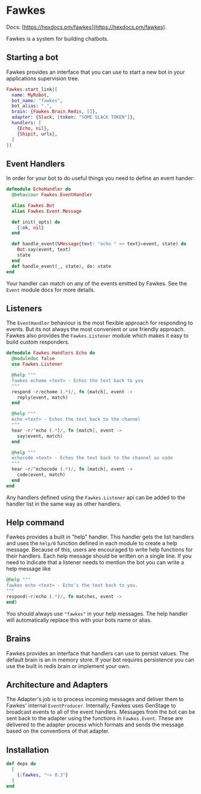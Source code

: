 # Fawkes

Docs: [https://hexdocs.pm/fawkes](https://hexdocs.pm/fawkes).

<!-- MDOC !-->

Fawkes is a system for building chatbots.

## Starting a bot

Fawkes provides an interface that you can use to start a new bot in your
applications supervision tree.

```elixir
Fawkes.start_link([
  name: MyRobot,
  bot_name: "fawkes",
  bot_alias: ".",
  brain: {Fawkes.Brain.Redis, []},
  adapter: {Slack, [token: "SOME SLACK TOKEN"]},
  handlers: [
    {Echo, nil},
    {Shipit, urls},
  ]
])
```

## Event Handlers

In order for your bot to do useful things you need to define an event hander:

```elixir
defmodule EchoHandler do
  @behaviour Fawkes.EventHandler

  alias Fawkes.Bot
  alias Fawkes.Event.Message

  def init(_opts) do
    {:ok, nil}
  end

  def handle_event(%Message{text: "echo " <> text}=event, state) do
    Bot.say(event, text)
    state
  end
  def handle_event(_, state), do: state
end
```

Your handler can match on any of the events emitted by Fawkes. See the `Event`
module docs for more details.

## Listeners

The `EventHandler` behaviour is the most flexible approach for responding to
events. But its not always the most convenient or use friendly approach. Fawkes
also provides the `Fawkes.Listener` module which makes it easy to build custom
responders.

```elixir
defmodule Fawkes.Handlers.Echo do
  @moduledoc false
  use Fawkes.Listener

  @help """
  fawkes echome <text> - Echos the text back to you
  """
  respond ~r/echome (.*)/, fn [match], event ->
    reply(event, match)
  end

  @help """
  echo <text> - Echos the text back to the channel
  """
  hear ~r/^echo (.*)/, fn [match], event ->
    say(event, match)
  end

  @help """
  echocode <text> - Echos the text back to the channel as code
  """
  hear ~r/^echocode (.*)/, fn [match], event ->
    code(event, match)
  end
end
```

Any handlers defined using the `Fawkes.Listener` api can be added to the
handler list in the same way as other handlers.

## Help command

Fawkes provides a built in "help" handler. This handler gets the list handlers
and uses the `help/0` function defined in each module to create a help message.
Because of this, users are encouraged to write help functions for their
handlers. Each help message should be written on a single line. If you need to
indicate that a listener needs to mention the bot you can write a help message like

```elixir
@help """
fawkes echo <text> - Echo's the text back to you.
"""
respond(~r/echo (.*)/, fn matches, event ->
end)
```

You should always use `"fawkes"` in your help messages. The help handler will
automatically replace this with your bots name or alias.

## Brains

Fawkes provides an interface that handlers can use to persist values. The
default brain is an in memory store. If your bot requires persistence you can
use the built in redis brain or implement your own.

## Architecture and Adapters

The Adapter's job is to process incoming messages and deliver them to Fawkes'
internal `EventProducer`. Internally, Fawkes uses GenStage to broadcast events
to all of the event handlers. Messages from the bot can be sent back to the adapter
using the functions in `Fawkes.Event`. These are delivered to the adapter process
which formats and sends the message based on the conventions of that adapter.

<!-- MDOC !-->

## Installation

```elixir
def deps do
  [
    {:fawkes, "~> 0.3"}
  ]
end
```


